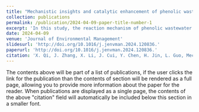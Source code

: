 ```yaml
---
title: "Mechanistic insights and catalytic enhancement of phenolic wastewater supercritical water gasification: A combined experiment and density functional theory study"
collection: publications
permalink: /publication/2024-04-09-paper-title-number-1
excerpt: 'In this study, the reaction mechanism of phenolic wastewater supercritical water gasification was investigated using a combination of experimental and computational methods. Five reaction channels were identified to elucidate the underlying pathway of phenol decomposition.'
date: 2024-04-09
venue: 'Journal of Environmental Management'
slidesurl: 'http://doi.org/10.1016/j.jenvman.2024.120836.'
paperurl: 'http://doi.org/10.1016/j.jenvman.2024.120836.'
citation: 'X. Qi, J. Zhang, X. Li, J. Cui, Y. Chen, H. Jin, L. Guo, Mechanistic insights and catalytic enhancement of phenolic wastewater supercritical water gasification: A combined experiment and density functional theory study, J. Environ. Manage., 358 (2024) 120836.'
---
```


The contents above will be part of a list of publications, if the user clicks the link for the publication than the contents of section will be rendered as a full page, allowing you to provide more information about the paper for the reader. When publications are displayed as a single page, the contents of the above "citation" field will automatically be included below this section in a smaller font.
